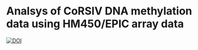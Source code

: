 # Analsys of CoRSIV DNA methylation data using HM450/EPIC array data

[![DOI](https://zenodo.org/badge/306382683.svg)](https://zenodo.org/badge/latestdoi/306382683)
